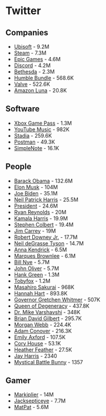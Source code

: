 # Twitter

## Companies

* [Ubisoft](https://twitter.com/Ubisoft) - 9.2M
* [Steam](https://twitter.com/Steam) - 7.3M
* [Epic Games](https://twitter.com/EpicGames) - 4.6M
* [Discord](https://twitter.com/discord) - 4.2M
* [Bethesda](https://twitter.com/bethesda) - 2.3M
* [Humble Bundle](https://twitter.com/humble) - 568.6K
* [Valve](https://twitter.com/valvesoftware) - 522.6K
* [Amazon Luna](https://twitter.com/amazonluna) - 20.8K

## Software

* [Xbox Game Pass](https://twitter.com/XboxGamePass) - 1.3M
* [YouTube Music](https://twitter.com/youtubemusic) - 982K
* [Stadia](https://twitter.com/GoogleStadia) - 259.6K
* [Postman](https://twitter.com/getpostman) - 49.3K
* [SimpleNote](https://twitter.com/simplenoteapp) - 16.1K

## People

* [Barack Obama](https://twitter.com/BarackObama) - 132.6M
* [Elon Musk](https://twitter.com/elonmusk) - 104M
* [Joe Biden](https://twitter.com/JoeBiden) - 35.1M
* [Neil Patrick Harris](https://twitter.com/ActuallyNPH) - 25.5M
* [President](https://twitter.com/POTUS) - 24.6M
* [Ryan Reynolds](https://twitter.com/VancityReynolds) - 20M
* [Kamala Harris](https://twitter.com/KamalaHarris) - 19.9M
* [Stephen Colbert](https://twitter.com/StephenAtHome) - 19.4M
* [Jim Carrey](https://twitter.com/JimCarrey) - 19M
* [Robert Downey Jr.](https://twitter.com/RobertDowneyJr) - 17.7M
* [Neil deGrasse Tyson](https://twitter.com/neiltyson) - 14.7M
* [Anna Kendrick](https://twitter.com/AnnaKendrick47) - 6.5M
* [Marques Brownlee](https://twitter.com/MKBHD) - 6.1M
* [Bill Nye](https://twitter.com/BillNye) - 5.7M
* [John Oliver](https://twitter.com/iamjohnoliver) - 5.7M
* [Hank Green](https://twitter.com/hankgreen) - 1.3M
* [Tobyfox](https://twitter.com/tobyfox) - 1.2M
* [Masahiro Sakurai](https://twitter.com/Sora_Sakurai) - 968K
* [Hannah Hart](https://twitter.com/harto) - 893.8K
* [Governor Gretchen Whitmer](https://twitter.com/GovWhitmer) - 507K
* [Queen of Degeneracy](https://twitter.com/Sydsnap) - 437.8K
* [Dr. Mike Varshavshi](https://twitter.com/RealDoctorMike) - 348K
* [Brian David Gilbert](https://twitter.com/briamgilbert) - 295.7K
* [Morgan Webb](https://twitter.com/MorganWebb) - 224.4K
* [Adam Conover](https://twitter.com/adamconover) - 216.3K
* [Emily Axford](https://twitter.com/eaxford) - 107.5K
* [Cory House](https://twitter.com/housecor) - 53.1K
* [Heather Feather](https://twitter.com/HeathFeathASMR) - 27.5K
* [Jay Harris](https://twitter.com/jayharris) - 2340
* [Mystical Battle Bunny](https://twitter.com/BunnyMystical) - 1357

## Gamer

* [Markiplier](https://twitter.com/markiplier) - 14M
* [Jacksepticeye](https://twitter.com/Jacksepticeye) - 7.7M
* [MatPat](https://twitter.com/MatPatGT) - 5.6M
